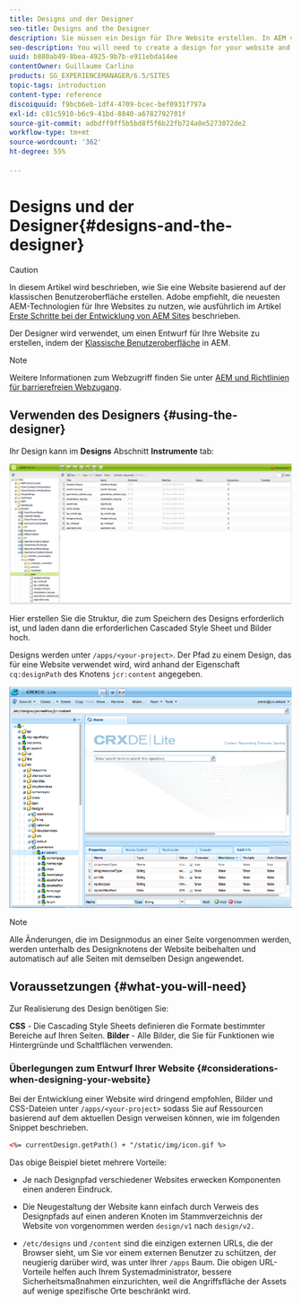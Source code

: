 ```yaml
---
title: Designs und der Designer
seo-title: Designs and the Designer
description: Sie müssen ein Design für Ihre Website erstellen. In AEM verwenden Sie dazu den Designer.
seo-description: You will need to create a design for your website and in AEM, you do so by using the Designer
uuid: b880ab49-8bea-4925-9b7b-e911ebda14ee
contentOwner: Guillaume Carlino
products: SG_EXPERIENCEMANAGER/6.5/SITES
topic-tags: introduction
content-type: reference
discoiquuid: f9bcb6eb-1df4-4709-bcec-bef0931f797a
exl-id: c81c5910-b6c9-41bd-8840-a6782792701f
source-git-commit: adbdff9ff5b5bd8f5f6b22fb724a0e5273072de2
workflow-type: tm+mt
source-wordcount: '362'
ht-degree: 55%

---
```


# Designs und der Designer{#designs-and-the-designer}

>[!CAUTION]
>
>In diesem Artikel wird beschrieben, wie Sie eine Website basierend auf der klassischen Benutzeroberfläche erstellen. Adobe empfiehlt, die neuesten AEM-Technologien für Ihre Websites zu nutzen, wie ausführlich im Artikel [Erste Schritte bei der Entwicklung von AEM Sites](/help/sites-developing/getting-started.md) beschrieben.

Der Designer wird verwendet, um einen Entwurf für Ihre Website zu erstellen, indem der [Klassische Benutzeroberfläche](/help/release-notes/touch-ui-features-status.md) in AEM.

>[!NOTE]
>
>Weitere Informationen zum Webzugriff finden Sie unter [AEM und Richtlinien für barrierefreien Webzugang](/help/managing/web-accessibility.md).

## Verwenden des Designers {#using-the-designer}

Ihr Design kann im **Designs** Abschnitt **Instrumente** tab:

![screen_shot_2012-02-01at30237pm](assets/screen_shot_2012-02-01at30237pm.png)

Hier erstellen Sie die Struktur, die zum Speichern des Designs erforderlich ist, und laden dann die erforderlichen Cascaded Style Sheet und Bilder hoch.

Designs werden unter `/apps/<your-project>`. Der Pfad zu einem Design, das für eine Website verwendet wird, wird anhand der Eigenschaft `cq:designPath` des Knotens `jcr:content` angegeben.

![chlimage_1-74](assets/chlimage_1-74a.png)

>[!NOTE]
>
>Alle Änderungen, die im Designmodus an einer Seite vorgenommen werden, werden unterhalb des Designknotens der Website beibehalten und automatisch auf alle Seiten mit demselben Design angewendet.

## Voraussetzungen {#what-you-will-need}

Zur Realisierung des Design benötigen Sie:

**CSS** - Die Cascading Style Sheets definieren die Formate bestimmter Bereiche auf Ihren Seiten.
**Bilder** - Alle Bilder, die Sie für Funktionen wie Hintergründe und Schaltflächen verwenden.

### Überlegungen zum Entwurf Ihrer Website {#considerations-when-designing-your-website}

Bei der Entwicklung einer Website wird dringend empfohlen, Bilder und CSS-Dateien unter `/apps/<your-project>` sodass Sie auf Ressourcen basierend auf dem aktuellen Design verweisen können, wie im folgenden Snippet beschrieben.

```xml
<%= currentDesign.getPath() + "/static/img/icon.gif %>
```

Das obige Beispiel bietet mehrere Vorteile:

* Je nach Designpfad verschiedener Websites erwecken Komponenten einen anderen Eindruck.
* Die Neugestaltung der Website kann einfach durch Verweis des Designpfads auf einen anderen Knoten im Stammverzeichnis der Website von vorgenommen werden `design/v1` nach `design/v2.`

* `/etc/designs` und `/content` sind die einzigen externen URLs, die der Browser sieht, um Sie vor einem externen Benutzer zu schützen, der neugierig darüber wird, was unter Ihrer `/apps` Baum. Die obigen URL-Vorteile helfen auch Ihrem Systemadministrator, bessere Sicherheitsmaßnahmen einzurichten, weil die Angriffsfläche der Assets auf wenige spezifische Orte beschränkt wird.
